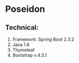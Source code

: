 # Poseidon
## Technical:

1. Framework: Spring Boot 2.3.2
2. Java 1.8
3. Thymeleaf
4. Bootstrap v.4.3.1

